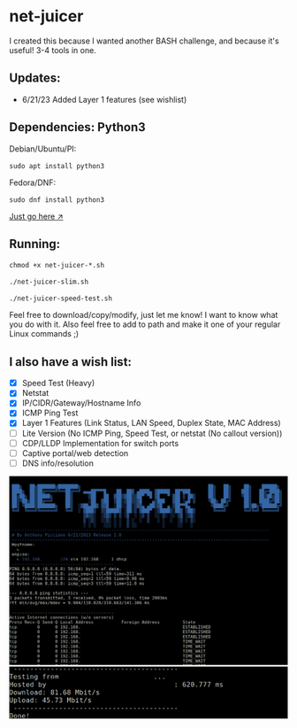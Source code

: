 # net-juicer
<p>I created this because I wanted another BASH challenge, and because it's useful! 3-4 tools in one.</p>

## Updates:
- 6/21/23 Added Layer 1 features (see wishlist)

## Dependencies: Python3

Debian/Ubuntu/PI:
```
sudo apt install python3
```
Fedora/DNF:
```
sudo dnf install python3
```
[Just go here ↗](https://docs.python.org/3/using/unix.html)

## Running:
```
chmod +x net-juicer-*.sh
```
```
./net-juicer-slim.sh
```
```
./net-juicer-speed-test.sh 
```
Feel free to download/copy/modify, just let me know! I want to know what you do with it.
Also feel free to add to path and make it one of your regular Linux commands ;)

## I also have a wish list:

- [x] Speed Test (Heavy)
- [x] Netstat
- [x] IP/CIDR/Gateway/Hostname Info
- [x] ICMP Ping Test
- [x] Layer 1 Features (Link Status, LAN Speed, Duplex State, MAC Address)
- [ ] Lite Version (No ICMP Ping, Speed Test, or netstat (No callout version)) 
- [ ] CDP/LLDP Implementation for switch ports
- [ ] Captive portal/web detection
- [ ] DNS info/resolution

![Program Demo 1](https://raw.githubusercontent.com/anthonp/net-juicer/main/Program1.png)
![Program Demo 2](https://raw.githubusercontent.com/anthonp/net-juicer/main/Program2.png)
